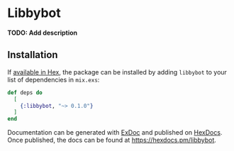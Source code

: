 # Libbybot

**TODO: Add description**

## Installation

If [available in Hex](https://hex.pm/docs/publish), the package can be installed
by adding `libbybot` to your list of dependencies in `mix.exs`:

```elixir
def deps do
  [
    {:libbybot, "~> 0.1.0"}
  ]
end
```

Documentation can be generated with [ExDoc](https://github.com/elixir-lang/ex_doc)
and published on [HexDocs](https://hexdocs.pm). Once published, the docs can
be found at <https://hexdocs.pm/libbybot>.

